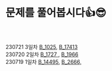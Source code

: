 # 문제를 풀어봅시다👍😎

<br><br>
230721 3일차 <a href ="B_1025.java" > B_1025</a>, <a href ="B_17413.java" > B_17413 </a> <br>
230720 2일차 <a href ="B_1727.java" > B_1727 </a>, <a href ="B_1966.java" > B_1966</a><br>
230719 1일차 <a href ="B_14495.java" > B_14495</a>, <a href ="B_2666.java" > B_2666,</a><br>


